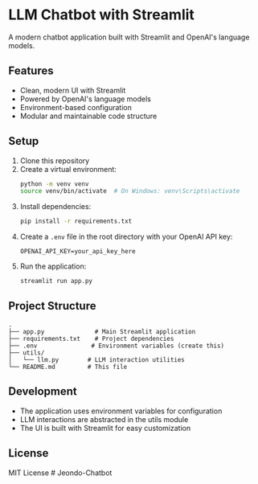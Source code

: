 # LLM Chatbot with Streamlit

A modern chatbot application built with Streamlit and OpenAI's language models.

## Features

- Clean, modern UI with Streamlit
- Powered by OpenAI's language models
- Environment-based configuration
- Modular and maintainable code structure

## Setup

1. Clone this repository
2. Create a virtual environment:
   ```bash
   python -m venv venv
   source venv/bin/activate  # On Windows: venv\Scripts\activate
   ```
3. Install dependencies:
   ```bash
   pip install -r requirements.txt
   ```
4. Create a `.env` file in the root directory with your OpenAI API key:
   ```
   OPENAI_API_KEY=your_api_key_here
   ```
5. Run the application:
   ```bash
   streamlit run app.py
   ```

## Project Structure

```
.
├── app.py              # Main Streamlit application
├── requirements.txt    # Project dependencies
├── .env               # Environment variables (create this)
├── utils/
│   └── llm.py        # LLM interaction utilities
└── README.md         # This file
```

## Development

- The application uses environment variables for configuration
- LLM interactions are abstracted in the utils module
- The UI is built with Streamlit for easy customization

## License

MIT License # Jeondo-Chatbot

